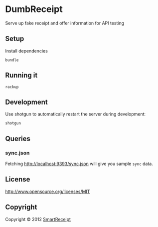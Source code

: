 DumbReceipt
===========

Serve up fake receipt and offer information for API testing

Setup
-----

Install dependencies

    bundle

Running it
----------

    rackup

Development
-----------

Use shotgun to automatically restart the server during development:

    shotgun

Queries
-------

### sync.json

Fetching <http://localhost:9393/sync.json> will give you sample `sync` data.

License
-------
<http://www.opensource.org/licenses/MIT>

Copyright
---------

Copyright © 2012 [SmartReceipt](http://receipt.com)
